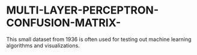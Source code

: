 # MULTI-LAYER-PERCEPTRON-CONFUSION-MATRIX-
This small dataset from 1936 is often used for testing out machine learning algorithms and visualizations.
